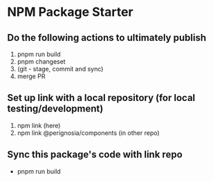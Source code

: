 
# NPM Package Starter

## Do the following actions to ultimately publish

1. pnpm run build
2. pnpm changeset
3. (git - stage, commit and sync)
4. merge PR

## Set up link with a local repository (for local testing/development)
1. npm link (here)
2. npm link @perignosia/components (in other repo)

## Sync this package's code with link repo
- pnpm run build